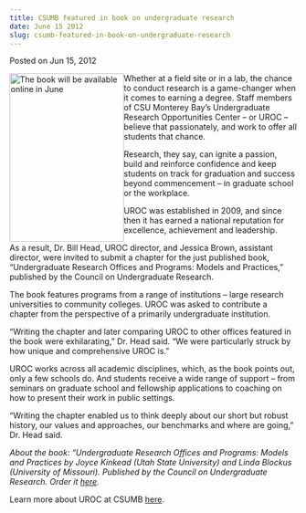 ```yaml
---
title: CSUMB featured in book on undergraduate research
date: June 15 2012
slug: csumb-featured-in-book-on-undergraduate-research
---
```


 



<span class="date">Posted on Jun 15, 2012    </span>
<p><img alt="The book will be available online in June" src="https://news.csumb.edu/sites/default/files/65/attachments/news/images/book_jacket_sm.jpg" style="float:left; width:200px; height:295px">Whether at a field
site or in a lab, the chance to conduct research is a game-changer
when it comes to earning a degree. Staff members of CSU Monterey
Bay&#x2019;s Undergraduate Research Opportunities Center &#x2013; or UROC &#x2013;
believe that passionately, and work to offer all students that
chance.</img></p>
<p>Research, they say, can ignite a passion, build and reinforce
confidence and keep students on track for graduation and success
beyond commencement &#x2013; in graduate school or the workplace.</p>
<p>UROC was established in 2009, and since then it has earned a
national reputation for excellence, achievement and leadership.</p>
<p>As a result, Dr. Bill Head, UROC director, and Jessica Brown,
assistant director, were invited to submit a chapter for the just
published book, &#x201C;Undergraduate Research Offices and Programs:
Models and Practices,&#x201D; published by the Council on Undergraduate
Research.</p>
<p>The book features programs from a range of institutions &#x2013; large
research universities to community colleges. UROC was asked to
contribute a chapter from the perspective of a primarily
undergraduate institution.</p>
<p>&#x201C;Writing the chapter and later comparing UROC to other offices
featured in the book were exhilarating,&#x201D; Dr. Head said. &#x201C;We were
particularly struck by how unique and comprehensive UROC is.&#x201D;</p>
<p>UROC works across all academic disciplines, which, as the book
points out, only a few schools do. And students receive a wide
range of support &#x2013; from seminars on graduate school and fellowship
applications to coaching on how to present their work in public
settings.</p>
<p>&#x201C;Writing the chapter enabled us to think deeply about our short
but robust history, our values and approaches, our benchmarks and
where are going,&#x201D; Dr. Head said.</p>
<p><em>About the book: &#x201C;Undergraduate Research Offices and
Programs: Models and Practices by Joyce Kinkead (Utah State
University) and Linda Blockus (University of Missouri). Published
by the Council on Undergraduate Research. Order it&#xA0;<a href="https://www.cur.org/publications.html" rel="nofollow">here</a>.</em></p>
<p>Learn more about UROC at CSUMB <a href="https://csumb.edu/uroc" rel="nofollow">here</a>.</p>
<p><br>
&#xA0;</br></p>





 
